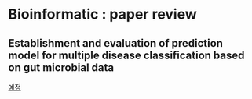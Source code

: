 # Bioinformatic : paper review

## Establishment and evaluation of prediction model for multiple disease classification based on gut microbial data

[예정](https://www.nature.com/articles/s41598-019-46249-x)
